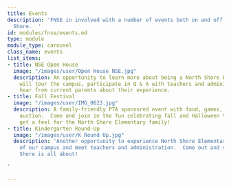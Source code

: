 ```yaml
---
title: Events
description: 'FNSE in involved with a number of events both on and off campus at North
  Shore.  '
id: modules/fnse/events.md
type: module
module_type: carousel
class_name: events
list_items:
- title: NSE Open House
  image: "/images/user/Open House NSE.jpg"
  description: An opportunity to learn more about being a North Shore Elementary Knight!  You
    will tour the campus, participate in Q & A with teachers and administration &
    hear from current parents about their experience.
- title: Fall Festival
  image: "/images/user/IMG_0623.jpg"
  description: A family-friendly PTA sponsored event with food, games, and a pumpkin
    auction.  Come and join in the fun celebrating fall and Halloween to come and
    get a feel for the North Shore Elementary family!
- title: Kindergarten Round-Up
  image: "/images/user/K Round Up.jpg"
  description: 'Another opportunity to experience North Shore Elementary, get a taste
    of our campus and meet teachers and administration.  Come out and see what North
    Shore is all about!

'

---
```

